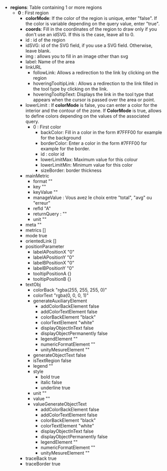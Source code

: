 - **regions**: Table containing 1 or more regions
    - **0** : First region
        - **colorMode**: If the color of the region is unique, enter "false". If the color is variable depending on the query value, enter "true". 
        - **coords**: Fill in the coordinates of the region to draw only if you don't use an idSVG. If this is the case, leave all to 0.
        - id : id of the region
        - idSVG: id of the SVG field, if you use a SVG field. Otherwise, leave blank.
        - img : allows you to fill in an image other than svg
        - label: Name of the area
        - linkURL	
            - followLink: Allows a redirection to the link by clicking on the region
            - hoveringTooltipLink : Allows a redirection to the link filled in the tool type by clicking on the link.
            - hoveringTooltipText: Displays the link in the tool type that appears when the cursor is passed over the area or point.
        - lowerLimit : If **colorMode** is false, you can enter a color for the interior and the contour of the zone. If **ColorMode** is true, allows to define colors depending on the values of the associated query.
            - 0 : First color
                - backColor: Fill in a color in the form #7FFF00 for example for the background
                - borderColor: Enter a color in the form #7FFF00 for example for the border.
                - id : color id
                - lowerLimitMax: Maximum value for this colour
                - lowerLimitMin: Minimum value for this color
                - sizeBorder: border thickness
        - mainMetric	
            - format ""
            - key	""
            - keyValue	""
            - manageValue : Vous avez le choix entre "total", "avg" ou "erreur"
            - refId	"A"
            - returnQuery : ""           
            - unit	""
        - meta	""
        - metrics	[]
        - mode	true
        - orientedLink	[]
        - positionParameter	
            - labelAPositionX	"0"
            - labelAPositionY	"0"
            - labelBPositionX	"0"
            - labelBPositionY	"0"
            - tooltipPositionA	{}
            - tooltipPositionB	{}
        - textObj	
            - colorBack	"rgba(255, 255, 255, 0)"
            - colorText	"rgba(0, 0, 0, 1)"
            - generateAuxiliaryElement	
                - addColorBackElement	false
                - addColorTextElement	false
                - colorBackElement	"black"
                - colorTextElement	"white"
                - displayObjectInText	false
                - displayObjectPermanently	false
                - legendElement	""
                - numericFormatElement	""
                - unityMesureElement	""
            - generateObjectText	false
            - isTextRegion	false
            - legend	""
            - style	
                - bold	true
                - italic	false
                - underline	true
            - unit	""
            - value	""
            - valueGenerateObjectText	
                - addColorBackElement	false
                - addColorTextElement	false
                - colorBackElement	"black"
                - colorTextElement	"white"
                - displayObjectInText	false
                - displayObjectPermanently	false
                - legendElement	""
                - numericFormatElement	""
                - unityMesureElement	""
        - traceBack	true
        - traceBorder	true